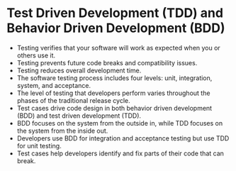 # Test Driven Development (TDD) and Behavior Driven Development (BDD)

- Testing verifies that your software will work as expected when you or others use it. 
- Testing prevents future code breaks and compatibility issues. 
- Testing reduces overall development time. 
- The software testing process includes four levels: unit, integration, system, and acceptance. 
- The level of testing that developers perform varies throughout the phases of the traditional release cycle.
- Test cases drive code design in both behavior driven development (BDD) and test driven development (TDD). 
- BDD focuses on the system from the outside in, while TDD focuses on the system from the inside out.
- Developers use BDD for integration and acceptance testing but use TDD for unit testing. 
- Test cases help developers identify and fix parts of their code that can break.